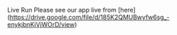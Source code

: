 Live Run
Please see our app live from [here] (https://drive.google.com/file/d/185K2QMUBwyfw6sg_-enykjbnKjVjWOrD/view)
